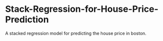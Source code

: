 # Stack-Regression-for-House-Price-Prediction
A stacked regression model for predicting the house price in boston.
